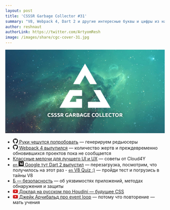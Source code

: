```yaml
---
layout: post
title: 'CSSSR Garbage Collector #31'
summary: "V8, Webpack 4, Dart 2 и другие интересные буквы и цифры из наших чатов"
author: reshnaut
authorLink: https://twitter.com/ArtyomResh
image: /images/share/cgc-cover-31.jpg
---
```


[github]: /images/icons/github.png
[medium]: /images/icons/medium.png
[yt]: /images/icons/youtube.png

![CSSSR Garbage Collector](/images/share/cgc-cover-31.jpg)

- [![github] Руки чешутся попробовать](https://github.com/mocoding-software/redux-automata) — генерируем редьюсеры
- [![github] Webpack 4 вылупился](https://github.com/webpack/webpack/releases/tag/v4.0.0) — количество жертв и преждевременно обновившихся проектов пока не сообщается
- [Классные мелочи для лучшего UI и UX](https://habrahabr.ru/company/cloud4y/blog/349826/) — советы от Cloud4Y
- [`en` ![medium] Google тут Dart 2 выпустил](https://medium.com/@asandholm/announcing-dart-2-80ba01f43b6) — перезагрузка, посмотрим, что получилось на этот раз
- [`en` V8 Quiz ;)](http://www.mattzeunert.com/2018/01/25/v8-javascript-memory-quiz.html) — пройди тест и погрузись в тайны V8
- [Б — безопасность](https://habrahabr.ru/company/jugru/blog/349630/) — об уязвимостях приложений, методах обнаружения и защиты
- [![yt] Доклад на русском про Houdini — будущее CSS](https://www.youtube.com/watch?v=LmG1KxKcevE&t=24992s)
- [![yt] Джейк Арчибальд про event loop](https://www.youtube.com/watch?v=j4_9BZezSUA) — потому что повторение — мать учения
